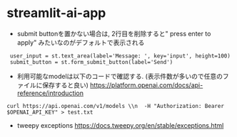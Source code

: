 # streamlit-ai-app


- submit buttonを置かない場合は, 2行目を削除すると" press enter to apply" みたいなのがデフォルトで表示される

```
 user_input = st.text_area(label='Message: ', key='input', height=100)
 submit_button = st.form_submit_button(label='Send')
```

- 利用可能なmodelは以下のコードで確認する. (表示件数が多いので任意のファイルに保存すると良い)
https://platform.openai.com/docs/api-reference/introduction


```
curl https://api.openai.com/v1/models \\n  -H "Authorization: Bearer $OPENAI_API_KEY" > test.txt
```

- tweepy exceptions
https://docs.tweepy.org/en/stable/exceptions.html

